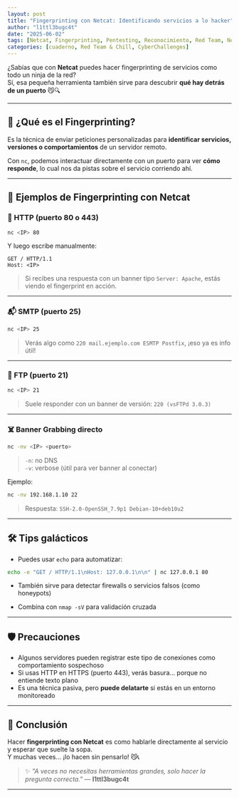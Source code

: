 ```yaml
---
layout: post
title: "Fingerprinting con Netcat: Identificando servicios a lo hacker"
author: "l1ttl3bugc4t"
date: "2025-06-02"
tags: [Netcat, Fingerprinting, Pentesting, Reconocimiento, Red Team, Network Enumeration]
categories: [cuaderno, Red Team & Chill, CyberChallenges]
---
```


¿Sabías que con **Netcat** puedes hacer fingerprinting de servicios como todo un ninja de la red?  
Sí, esa pequeña herramienta también sirve para descubrir **qué hay detrás de un puerto** 😼🔍

---

## 🧠 ¿Qué es el Fingerprinting?

Es la técnica de enviar peticiones personalizadas para **identificar servicios, versiones o comportamientos** de un servidor remoto.

Con `nc`, podemos interactuar directamente con un puerto para ver **cómo responde**, lo cual nos da pistas sobre el servicio corriendo ahí.

---

## 🔎 Ejemplos de Fingerprinting con Netcat

### 🎯 HTTP (puerto 80 o 443)
```bash
nc <IP> 80
```
Y luego escribe manualmente:
```
GET / HTTP/1.1
Host: <IP>
```
> Si recibes una respuesta con un banner tipo `Server: Apache`, estás viendo el fingerprint en acción.

---

### 📬 SMTP (puerto 25)
```bash
nc <IP> 25
```
> Verás algo como `220 mail.ejemplo.com ESMTP Postfix`, ¡eso ya es info útil!

---

### 📡 FTP (puerto 21)
```bash
nc <IP> 21
```
> Suele responder con un banner de versión: `220 (vsFTPd 3.0.3)`

---

### ☠️ Banner Grabbing directo
```bash
nc -nv <IP> <puerto>
```
> `-n`: no DNS  
> `-v`: verbose (útil para ver banner al conectar)

Ejemplo:
```bash
nc -nv 192.168.1.10 22
```
> Respuesta: `SSH-2.0-OpenSSH_7.9p1 Debian-10+deb10u2`

---

## 🛠️ Tips galácticos

- Puedes usar `echo` para automatizar:
```bash
echo -e "GET / HTTP/1.1\nHost: 127.0.0.1\n\n" | nc 127.0.0.1 80
```

- También sirve para detectar firewalls o servicios falsos (como honeypots)

- Combina con `nmap -sV` para validación cruzada

---

## 🛡️ Precauciones

- Algunos servidores pueden registrar este tipo de conexiones como comportamiento sospechoso
- Si usas HTTP en HTTPS (puerto 443), verás basura… porque no entiende texto plano
- Es una técnica pasiva, pero **puede delatarte** si estás en un entorno monitoreado

---

## 🚩 Conclusión

Hacer **fingerprinting con Netcat** es como hablarle directamente al servicio y esperar que suelte la sopa.  
Y muchas veces… ¡lo hacen sin pensarlo! 😼📞

> ✨ _"A veces no necesitas herramientas grandes, solo hacer la pregunta correcta."_ — **l1ttl3bugc4t**

---
